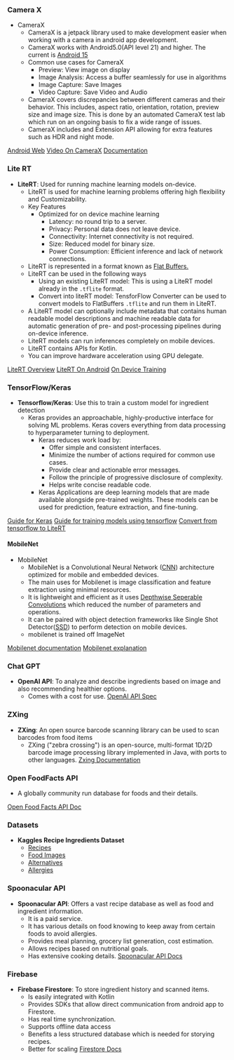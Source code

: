 ### Camera X
- CameraX
	- CameraX is a jetpack library used to make development easier when working with a camera in android app development.  
	- CameraX works with Android5.0(API level 21) and higher. The current is [Android 15](https://www.howtogeek.com/345250/whats-the-latest-version-of-android/)
	- Common use cases for CameraX
		- Preview: View image on display
		- Image Analysis: Access a buffer seamlessly for use in algorithms
		- Image Capture: Save Images
		- Video Capture: Save Video and Audio
	- CameraX covers discrepancies between different cameras and their behavior. This includes, aspect ratio, orientation, rotation, preview size and image size. This is done by an automated CameraX test lab which run on an ongoing basis to fix a wide range of issues.
	- CameraX includes and Extension API allowing for extra features such as HDR and night mode. 

[Android Web](https://developer.android.com/media/camera/camerax)
[Video On CameraX](https://youtu.be/I4rDx90Nlus)
[Documentation](https://developer.android.com/media/camera/camerax#docs) 

### Lite RT
- **LiteRT**: Used for running machine learning models on-device.
	- LiteRT is used for machine learning problems offering high flexibility and Customizability.
	- Key Features
		- Optimized for on device machine learning
			- Latency: no round trip to a server.
			- Privacy: Personal data does not leave device.
			- Connectivity: Internet connectivity is not required. 
			- Size: Reduced model for binary size.
			- Power Consumption: Efficient inference and lack of network connections. 
	- LiteRT is represented in a format known as [Flat Buffers.](https://flatbuffers.dev/)  
	- LiteRT can be used in the following ways
		- Using an existing LiteRT model: This is using a LiteRT model already in the `.tflite` format.
		- Convert into liteRT model: TensforFlow Converter can be used to convert models to FlatBuffers `.tflite` and run them in LiteRT.
	- A LiteRT model can optionally include metadata that contains human readable model descriptions and machine readable data for automatic generation of pre- and post-processing pipelines during on-device inference. 
	- LiteRT models can run inferences completely on mobile devices. 
	- LiteRT contains APIs for Kotlin.
	- You can improve hardware acceleration using GPU delegate.

[LiteRT Overview](https://ai.google.dev/edge/litert) 
[LiteRT On Android](https://developer.android.com/ai/custom) 
[On Device Training](https://ai.google.dev/edge/litert/models/ondevice_training) 

### TensorFlow/Keras
- **Tensorflow/Keras**: Use this to train a custom model for ingredient detection
	- Keras provides an approachable, highly-productive interface for solving ML problems. Keras covers everything from data processing to hyperparameter turning to deployment. 
		- Keras reduces work load by:
			- Offer simple and consistent interfaces.
			- Minimize the number of actions required for common use cases. 
			- Provide clear and actionable error messages. 
			- Follow the principle of progressive disclosure of complexity. 
			- Helps write concise readable code. 
		-  Keras Applications are deep learning models that are made available alongside pre-trained weights. These models can be used for prediction, feature extraction, and fine-tuning.

[Guide for Keras](https://www.tensorflow.org/guide/keras) 
[Guide for training models using tensorflow](https://www.tensorflow.org/guide/keras/training_with_built_in_methods) 
[Convert from tensorflow to LiteRT](https://www.tensorflow.org/api_docs/python/tf/lite/TFLiteConverter) 

#### MobileNet
- MobileNet
	- MobileNet is a Convolutional Neural Network ([CNN](https://www.geeksforgeeks.org/introduction-convolution-neural-network/)) architecture optimized for mobile and embedded devices.
	- The main uses for Mobilenet is image classification and feature extraction using minimal resources.
	- It is lightweight and efficient as it uses [Depthwise Seperable Convolutions](https://towardsdatascience.com/understanding-depthwise-separable-convolutions-and-the-efficiency-of-mobilenets-6de3d6b62503) which reduced the number of parameters and operations.
	- It can be paired with object detection frameworks like Single Shot Detector([SSD](https://towardsdatascience.com/review-ssd-single-shot-detector-object-detection-851a94607d11)) to perform detection on mobile devices.
	- mobilenet is trained off ImageNet 

[Mobilenet documentation](https://keras.io/api/applications/mobilenet/) 
[Mobilenet explanation](https://medium.com/@godeep48/an-overview-on-mobilenet-an-efficient-mobile-vision-cnn-f301141db94d) 

### Chat GPT
- **OpenAI API**: To analyze and describe ingredients based on image and also recommending healthier options. 
	- Comes with a cost for use. 
[OpenAI API Spec](https://platform.openai.com/docs/overview) 

### ZXing
- **ZXing**: An open source barcode scanning library can be used to scan barcodes from food items
	- ZXing ("zebra crossing") is an open-source, multi-format 1D/2D barcode image processing library implemented in Java, with ports to other languages.
[Zxing Documentation](https://github.com/zxing/zxing) 

### Open FoodFacts API
- A globally community run database for foods and their details. 

[Open Food Facts API Doc](https://openfoodfacts.github.io/openfoodfacts-server/api/) 

### Datasets
 - **Kaggles Recipe Ingredients Dataset**
	 - [Recipes](https://www.kaggle.com/datasets/paultimothymooney/recipenlg) 
	 - [Food Images](https://www.kaggle.com/datasets/kmader/food41) 
	 - [Alternatives](https://www.kaggle.com/datasets/thedevastator/the-nutritional-content-of-food-a-comprehensive) 
	 - [Allergies](https://www.kaggle.com/datasets/boltcutters/food-allergens-and-allergies) 

### Spoonacular API
- **Spoonacular API**: Offers a vast recipe database as well as food and ingredient information. 
	- It is a paid service. 
	- It has various details on food knowing to keep away from certain foods to avoid allergies.
	- Provides meal planning, grocery list generation, cost estimation. 
	- Allows recipes based on nutritional goals. 
	- Has extensive cooking details. 
[Spoonacular API Docs](https://spoonacular.com/food-api) 

### Firebase
- **Firebase Firestore**: To store ingredient history and scanned items.
	- Is easily integrated with Kotlin
	- Provides SDKs that allow direct communication from android app to Firestore. 
	- Has real time synchronization.
	- Supports offline data access
	-  Benefits a less structured database which is needed for storying recipes. 
	- Better for scaling 
[Firestore Docs](https://firebase.google.com/docs/firestore/) 